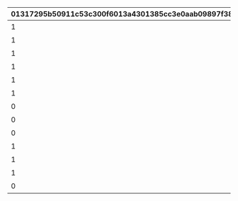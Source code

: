 |01317295b50911c53c300f6013a4301385cc3e0aab09897f38075a1ef6452b8f|467b6cb4737f372778e06f87892ac2ba6d1e86ebec469e79d4e4fe1e92b266d8|4589895bd26382f63a209475deae6ccc61caa37fb7f944715ac93f70d0117d76|c68323b49fd3396687cc12eb3f24109e6b87b5435493c829d72a35cc84c36f2f|1a56a509be95c60c2edd9eeb76a5eea868e47c97160cda930afe5ce17fc5e062|c01b2aa8b902837233b9fb4cf5a9cbe530fc0824b74af4b1145f247ff2bd068f|66493909bbee1a87b31027a6446815707fc9aec5afb16828d7f286fbbc473a6d|705424e630ad3e30ce77d7615e132648d580fa4fcae5eb4e06ede70964c8e817|5b5d396d427960f62d6b5242a6d9803b43207d7488956709825c971b9a509731|
| --- | --- | --- | --- | --- | --- | --- | --- | --- |
|1|500000|全プレイヤーでバンディ・シスターズを合計500,000回倒そう|32000101|7008|1010|32000101|1|1002|
|1|750000|全プレイヤーでバンディ・シスターズを合計750,000回倒そう|32000102|7008|1010|32000102|2|1002|
|1|1000000|全プレイヤーでバンディ・シスターズを合計1,000,000回倒そう|32000103|7008|1010|32000103|3|1002|
|1|500000|全プレイヤーでフレイヤを合計500,000回倒そう|32000104|7008|1010|32000104|4|1003|
|1|750000|全プレイヤーでフレイヤを合計750,000回倒そう|32000105|7008|1010|32000105|5|1003|
|1|1000000|全プレイヤーでフレイヤを合計1,000,000回倒そう|32000106|7008|1010|32000106|6|1003|
|0|1000000|全プレイヤーでアラクネを合計1,000,000回倒そう|32000107|7008|1010|32000107|7|1004|
|0|1500000|全プレイヤーでアラクネを合計1,500,000回倒そう|32000108|7008|1010|32000108|8|1004|
|0|2000000|全プレイヤーでアラクネを合計2,000,000回倒そう|32000109|7008|1010|32000109|9|1004|
|1|1|宝石蜘蛛の群れに1回挑戦しよう|32000110|7007|1009|32000110|10|1001|
|1|1|バンディ・シスターズを1回倒そう|32000111|7007|1009|32000111|11|1002|
|1|1|フレイヤを1回倒そう|32000112|7007|1009|32000112|12|1003|
|0|1|アラクネを1回倒そう|32000113|7007|1009|32000113|13|1004|